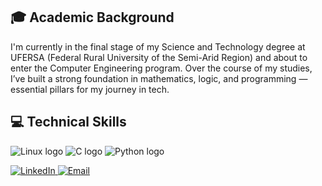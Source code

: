
## 🎓 Academic Background

I'm currently in the final stage of my Science and Technology degree at UFERSA (Federal Rural University of the Semi-Arid Region) and about to enter the Computer Engineering program. Over the course of my studies, I’ve built a strong foundation in mathematics, logic, and programming — essential pillars for my journey in tech.

## 💻 Technical Skills
<p>
  <img src="https://img.shields.io/badge/Linux-FCC624?style=flat&logo=linux&logoColor=000" alt="Linux logo" />
  <img src="https://img.shields.io/badge/C-00599C?style=flat&logo=cpp&logoColor=white" alt="C logo" />
  <img src="https://img.shields.io/badge/Python-3776AB?style=flat&logo=python&logoColor=white" alt="Python logo" />
</p>


<p align="left">
  <a href="h[ttps://www.linkedin.com/in/seu-usuario](https://www.linkedin.com/in/enthonyaraujo/)" target="_blank">
    <img src="https://img.shields.io/badge/LinkedIn-0A66C2?style=for-the-badge&logo=linkedin&logoColor=white" alt="LinkedIn" />
  </a>
  <a href="mailto:enthonyaraujo01@gmail.com">
    <img src="https://img.shields.io/badge/Email-D14836?style=for-the-badge&logo=gmail&logoColor=white" alt="Email" />
  </a>
</p>
